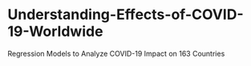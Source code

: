 # Understanding-Effects-of-COVID-19-Worldwide
Regression Models to Analyze COVID-19 Impact on 163  Countries
